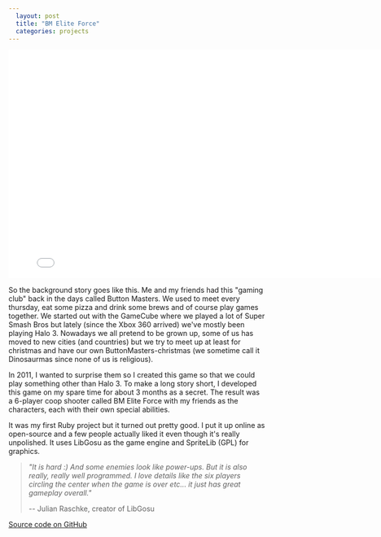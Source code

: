 ```yaml
---
  layout: post
  title: "BM Elite Force"
  categories: projects
---
```


<iframe src="//player.vimeo.com/video/37264636?portrait=0&amp;color=c9ff23" width="800" height="450" frameborder="0" webkitallowfullscreen mozallowfullscreen allowfullscreen></iframe>

So the background story goes like this. Me and my friends had this "gaming club" back in the days called Button Masters. We used to meet every thursday, eat some pizza and drink some brews and of course play games together. We started out with the GameCube where we played a lot of Super Smash Bros but lately (since the Xbox 360 arrived) we've mostly been playing Halo 3. Nowadays we all pretend to be grown up, some of us has moved to new cities (and countries) but we try to meet up at least for christmas and have our own ButtonMasters-christmas (we sometime call it Dinosaurmas since none of us is religious).

In 2011, I wanted to surprise them so I created this game so that we could play something other than Halo 3. To make a long story short, I developed this game on my spare time for about 3 months as a secret. The result was a 6-player coop shooter called BM Elite Force with my friends as the characters, each with their own special abilities.

It was my first Ruby project but it turned out pretty good. I put it up online as open-source and a few people actually liked it even though it's really unpolished. It uses LibGosu as the game engine and SpriteLib (GPL) for graphics.

><i>"It *is* hard :) And some enemies look like power-ups. But it is also really, really well programmed. I love details like the six players circling the center when the game is over etc... it just has great gameplay overall."</i>
>
> -- Julian Raschke, creator of LibGosu

[Source code on GitHub](https://github.com/AntonFagerberg/BM-Elite-Force)
